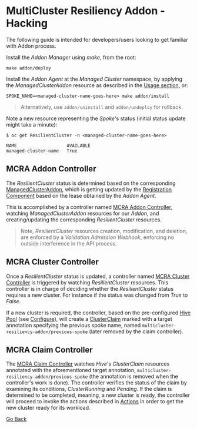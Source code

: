 # MultiCluster Resiliency Addon - Hacking

The following guide is intended for developers/users looking to get familiar with Addon process.

Install the _Addon Manager_ using _make_, from the root:

```shell
make addon/deploy
```

Install the _Addon Agent_ at the _Managed Cluster_ namespace, by applying the _ManagedClusterAddon_ resource as
described in the [Usage section](../README.md#usage), or:

```shell
SPOKE_NAME=<managed-cluster-name-goes-here> make addon/install
```

> Alternatively, use `addon/uninstall` and `addon/undeploy` for rollback.

Note a new resource representing the _Spoke_'s status (initial status update might take a minute):

```shell
$ oc get ResilientCluster -n <managed-cluster-name-goes-here>

NAME                   AVAILABLE
managed-cluster-name   True
```

## MCRA Addon Controller

The _ResilientCluster_ status is determined based on the corresponding [ManagedClusterAddon][acm-clusters], which is
getting updated by the [Registration Component][registration-controller] based on the lease obtained by the
_Addon Agent_.

This is accomplished by a controller named [MCRA Addon Controller](../pkg/controllers/reconcilers/addon.go), watching
_ManagedClusterAddon_ resources for our _Addon_, and creating/updating the corresponding  _ResilientCluster_ resources.

> Note, _ResilientCluster_ resources creation, modification, and deletion, are enforced by a
> _Validation Admission Webhook_, enforcing no outside interference in the API process. 

## MCRA Cluster Controller

Once a _ResilientCluster_ status is updated, a controller named
[MCRA Cluster Controller](../pkg/controllers/reconcilers/cluster.go) is triggered by watching _ResilientCluster_
resources. This controller is in charge of deciding whether the _ResilientCluster_ status requires a new cluster. For
instance if the status was changed from _True_ to _False_.

If a new cluster is required, the controller, based on the pre-configured [Hive Pool][hive-pool]
(see [Configure](configure.md)), will create a [ClusterClaim][hive-claim] marked with a target annotation specifying the
previous spoke name, named `multicluster-resiliency-addon/previous-spoke` (later removed by the claim controller).

## MCRA Claim Controller

The [MCRA Claim Controller](../pkg/controllers/reconcilers/claim.go) watches _Hive_'s _ClusterClaim_ resources annotated
with the aforementioned target annotation, `multicluster-resiliency-addon/previous-spoke` (the annotation is removed
when the controller's work is done). The controller verifies the status of the claim by examining its conditions,
_ClusterRunning_ and _Pending_. If the claim is determined to be completed, meaning, a new cluster is ready, the
controller will proceed to invoke the actions described in [Actions](actions.md) in order to get the new cluster ready
for its workload.

[Go Back](../README.md)

<!--LINKS-->
[acm-clusters]: https://access.redhat.com/documentation/en-us/red_hat_advanced_cluster_management_for_kubernetes/2.8/html-single/clusters/index
[hive-pool]: https://github.com/openshift/hive/blob/master/docs/clusterpools.md
[hive-claim]: https://github.com/openshift/hive/blob/master/docs/clusterpools.md#sample-cluster-claim
[registration-controller]: https://github.com/stolostron/registration
